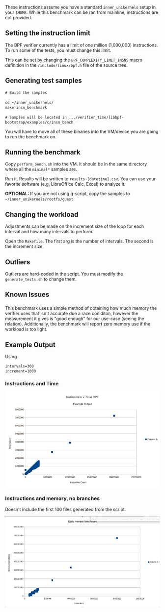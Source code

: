 These instructions assume you have a standard `inner_unikernels` setup in your `$HOME`. While this benchmark can be ran from mainline, instructions are not provided.

## Setting the instruction limit

The BPF verifier currently has a limit of one million (1,000,000) instructions. To run some of the tests, you must change this limit.

This can be set by changing the `BPF_COMPLEXITY_LIMIT_INSNS` macro definition in the `/include/linux/bpf.h` file of the source tree.


## Generating test samples

```
# Build the samples

cd ~/inner_unikernels/
make insn_benchmark

# Samples will be located in .../verifier_time/libbpf-bootstrap/examples/c/insn_bench
```

You will have to move all of these binaries into the VM/device you are going to run the benchmark on.

## Running the benchmark

Copy `perform_bench.sh` into the VM. It should be in the same directory where all the `minimal*` samples are.

Run it. Results will be written to `results-[datetime].csv`. You can use your favorite software (e.g, LibreOffice Calc, Excel) to analyze it.

**OPTIONAL:** If you are not using q-script, copy the samples to `~/inner_unikernels/rootfs/guest`
## Changing the workload

Adjustments can be made on the increment size of the loop for each interval and how many intervals to perform.

Open the `Makefile`. The first arg is the number of intervals. The second is the increment size.

## Outliers

Outliers are hard-coded in the script. You must modify the `generate_tests.sh` to change them.

## Known Issues

### 

This benchmark uses a simple method of obtaining how much memory the verifier uses that isn't accurate due a race coniditon, however the measurement it gives is "good enough" for our use-case (seeing the relation). Additionally, the benchmark will report zero memory use if the workload is too light.

## Example Output

Using
```
intervals=300
increment=1000
```
### Instructions and Time

![example.png](example.png)

### Instructions and memory, no branches

Doesn't include the first 100 files generated from the script.

![examplemem-nobranch.png](examplemem-nobranch.png)
